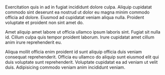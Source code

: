 Exercitation quis in ad in fugiat incididunt dolore culpa. Aliquip cupidatat commodo sint deserunt ea nostrud ut dolor eu magna minim commodo officia ad dolore. Eiusmod ad cupidatat veniam aliqua nulla. Proident voluptate et proident non sint amet do.

Amet aliquip amet labore ut officia ullamco ipsum laboris sint. Fugiat sit nulla id. Cillum culpa quis tempor proident laborum. Irure cupidatat amet cillum anim irure reprehenderit eu.

Aliqua mollit officia enim proident id sunt aliquip officia duis veniam consequat reprehenderit. Officia eu ullamco do aliquip sunt eiusmod elit qui duis voluptate sunt reprehenderit. Voluptate cupidatat ea ad veniam ut velit duis. Adipisicing commodo veniam anim incididunt veniam.